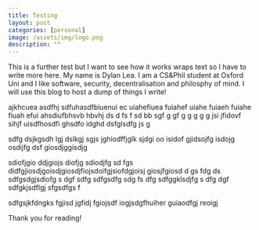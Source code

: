 ```yaml
---
title: Testing
layout: post
categories: [personal]
image: /assets/img/logo.png
description: ""
---
```


This is a further test but I want to see how it works wraps text
so I have to write more here. 
My name is Dylan Lea.
I am a CS&Phil student at Oxford Uni and I like 
software, security, decentralisation and philosphy of mind.
I will use this blog to host a dump of things I write!

ajkhcuea asdfhj sdfuhasdfbiuenui ec uiahefiuea fuiahef uiahe fuiaeh fuiahe fiuah efui ahsdiufbhsvb hbvhj ds
 d fs
f sd
bb sgf
 g gf g g g 
 g g jsi jfidovf  sihjf uisdfhosdfi ghsdfo idghd  dsfglsdfg js g


 sdfg dsjkgsdh lgj dslkgj sgjs  jghiodffjglk sjdgi oo isidof gjidsojfg isdojg osdijfg dsf
giosdjggisdjg 

sdiofjgio ddjgiojs diofjg sdiodjfg sd
fgs didfgjiosdjgoisdjgiosdjfiojsdoifgjsiofdgjoisj giosjfgiosd
d gs fdg ds
sdfgsdgjsdiofg s
dgf
sdfg
sdfgsdfg
sdg
fs
dfg
sdfggklsdjfg s
dfg
dgf
sdfgkjsdflgj
sfgsdfgs
f

sdfgsjkfdngks fgjisd jgfidj fgiojsdf iogjsdgfhuiher guiaodfgj reoigj 

Thank you for reading!